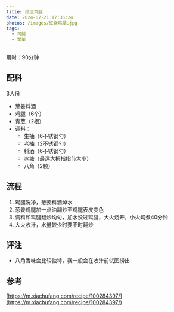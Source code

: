 ```yaml
---
title: 红烧鸡腿
date: 2024-07-21 17:36:24
photos: /images/红烧鸡腿.jpg
tags:
  - 鸡腿
  - 荤菜
---
```


用时：90分钟

## 配料

3人份

- 葱姜料酒
- 鸡腿（6个）
- 青葱（2根）
- 调料：
  - 生抽（6不锈钢勺）
  - 老抽（2不锈钢勺）
  - 料酒（6不锈钢勺）
  - 冰糖（最远大拇指指节大小）
  - 八角（2颗）

<!--more-->

## 流程

1. 鸡腿洗净，葱姜料酒焯水
2. 葱姜鸡腿加一点油翻炒至鸡腿表皮变色
3. 调料和鸡腿翻炒均匀，加水没过鸡腿，大火烧开，小火炖煮40分钟
4. 大火收汁，水量较少时要不时翻炒

## 评注

- 八角香味会比较独特，我一般会在收汁前试图捞出

## 参考

[https://m.xiachufang.com/recipe/100284397/](https://m.xiachufang.com/recipe/100284397/)
